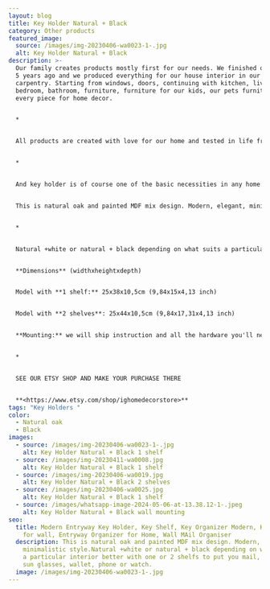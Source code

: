 ```yaml
---
layout: blog
title: Key Holder Natural + Black
category: Other products
featured_image:
  source: /images/img-20230406-wa0023-1-.jpg
  alt: Key Holder Natural + Black
description: >-
  Our family creates products mostly first for our needs. We finished our house
  5 years ago and we produced everything for our house interior in our
  carpentry. Starting from windows, doors, continuing with kitchen, living room,
  bedroom, bathroom, furniture, furniture for our kids, our pets furniture and
  every piece for home decor. 


  *


  All products are created with love for our home and tested in life from our family members and friends who rather often after seeing our products asked to make the same for them or for presents. This was also reason to start for our Etsy shop, just to share. We are happy for each purchase, really glad that people around the world like our products.


  *


  And key holder is of course one of the basic necessities in any home.


  This is natural oak and painted MDF mix design. Modern, elegant, minimalistic style. 


  *


  Natural +white or natural + black depending on what suits a particular interior better with one or 2 shelfs to put you mail, bills, sun glasses, wallet, phone or watch.


  **Dimensions** (widthxheightxdepth)


  Model with **1 shelf:** 25x38x10,5cm (9,84x15x4,13 inch)


  Model with **2 shelves**: 25x44x10,5cm (9,84x17,31x4,13 inch)


  **Mounting:** we will ship instruction and all the hardware you'll need to install together with product.


  *


  SEE OUR ETSY SHOP AND MAKE YOUR PURCHASE THERE


  **<https://www.etsy.com/shop/ighomedecorstore>**
tags: "Key Holders "
color:
  - Natural oak
  - Black
images:
  - source: /images/img-20230406-wa0023-1-.jpg
    alt: Key Holder Natural + Black 1 shelf
  - source: /images/img-20230411-wa0008.jpg
    alt: Key Holder Natural + Black 1 shelf
  - source: /images/img-20230406-wa0019.jpg
    alt: Key Holder Natural + Black 2 shelves
  - source: /images/img-20230406-wa0025.jpg
    alt: Key Holder Natural + Black 1 shelf
  - source: /images/whatsapp-image-2024-05-06-at-13.38.12-1-.jpeg
    alt: Key Holder Natural + Black wall mounting
seo:
  title: Modern Entryway Key Holder, Key Shelf, Key Organizer Modern, Key holder
    for wall, Entryway Organizer for Home, Wall MAil Organiser
  description: This is natural oak and painted MDF mix design. Modern, elegant,
    minimalistic style.Natural +white or natural + black depending on what suits
    a particular interior better with one or 2 shelfs to put you mail, bills,
    sun glasses, wallet, phone or watch.
  image: /images/img-20230406-wa0023-1-.jpg
---
```

